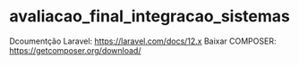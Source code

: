 # avaliacao_final_integracao_sistemas

Dcoumentção Laravel: https://laravel.com/docs/12.x
Baixar COMPOSER: https://getcomposer.org/download/